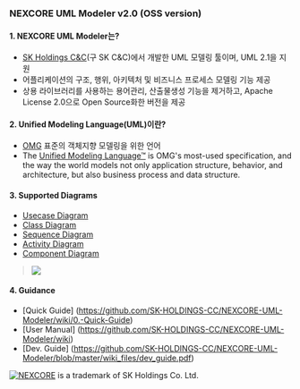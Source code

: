 ### NEXCORE UML Modeler v2.0 (OSS version)

#### 1. NEXCORE UML Modeler는? 

* [SK Holdings C&C](http://cc.sk.com/)(구 SK C&C)에서 개발한 UML 모델링 툴이며, UML 2.1을 지원
* 어플리케이션의 구조, 행위, 아키텍처 및 비즈니스 프로세스 모델링 기능  제공
* 상용 라이브러리를 사용하는 용어관리, 산출물생성 기능을 제거하고, Apache License 2.0으로 Open Source화한 버전을 제공

#### 2. Unified Modeling Language(UML)이란?

* [OMG](http://www.omg.org/) 표준의 객체지향 모델링을 위한 언어
* The [Unified Modeling Language™](http://www.uml.org/) is OMG's most-used specification, and the way the world models not only application structure, behavior, and architecture, but also business process and data structure.  

#### 3. Supported Diagrams 

* [Usecase Diagram](https://github.com/SK-HOLDINGS-CC/NEXCORE-UML-Modeler/wiki/3.1.-Usecase-Diagram)
* [Class Diagram](https://github.com/SK-HOLDINGS-CC/NEXCORE-UML-Modeler/wiki/3.2.-Class-Diagram)
* [Sequence Diagram](https://github.com/SK-HOLDINGS-CC/NEXCORE-UML-Modeler/wiki/3.3.-Sequence-Diagram)
* [Activity Diagram](https://github.com/SK-HOLDINGS-CC/NEXCORE-UML-Modeler/wiki/3.4.-Activity-Diagram)
* [Component Diagram](https://github.com/SK-HOLDINGS-CC/NEXCORE-UML-Modeler/wiki/3.5.-Component-Diagram)

> ![](https://github.com/SK-HOLDINGS-CC/NEXCORE-UML-Modeler/blob/master/wiki_files/class_diagram1.jpg)

#### 4. Guidance

* [Quick Guide] (https://github.com/SK-HOLDINGS-CC/NEXCORE-UML-Modeler/wiki/0.-Quick-Guide) 
* [User Manual] (https://github.com/SK-HOLDINGS-CC/NEXCORE-UML-Modeler/wiki)
* [Dev. Guide] (https://github.com/SK-HOLDINGS-CC/NEXCORE-UML-Modeler/blob/master/wiki_files/dev_guide.pdf)

[![NEXCORE](https://github.com/SK-HOLDINGS-CC/NEXCORE-UML-Modeler/blob/master/wiki_files/top_nexcore.gif)](http://nexcore.skcc.com/ko/)  is a trademark of SK Holdings Co. Ltd.
